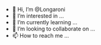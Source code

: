 - 👋 Hi, I’m @Longaroni
- 👀 I’m interested in ...
- 🌱 I’m currently learning ...
- 💞️ I’m looking to collaborate on ...
- 📫 How to reach me ...

<!---
Longaroni/Longaroni is a ✨ special ✨ repository because its `README.md` (this file) appears on your GitHub profile.
You can click the Preview link to take a look at your changes.
--->
